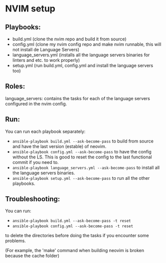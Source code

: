 # NVIM setup

## Playbooks:
- build.yml (clone the nvim repo and build it from source)
- config.yml (clone my nvim config repo and make nvim runnable, this will not install de Language Servers)
- language\_servers.yml (installs all the language servers binaries for linters and etc. to work properly)
- setup.yml (run build.yml, config.yml and install the language servers too)

## Roles:
language\_servers: contains the tasks for each of the language servers configured in the nvim config.

## Run:
You can run each playbook separately:

- `ansible-playbook build.yml --ask-become-pass` to build from source and have the last version (estable) of neovim.
- `ansible-playbook config.yml --ask-become-pass` to have the config without the LS. This is good to reset the config to the last functional commit if you need to.
- `ansible-playbook language_servers.yml --ask-become-pass` to install all the language servers binaries.
- `ansible-playbook setup.yml --ask-become-pass` to run all the other playbooks.


## Troubleshooting:
You can run:

- `ansible-playbook build.yml --ask-become-pass -t reset`
- `ansible-playbook config.yml --ask-become-pass -t reset`

to delete the directories before doing the tasks if you encounter some problems.

(For example, the 'make' command when building neovim is broken because the cache folder)
